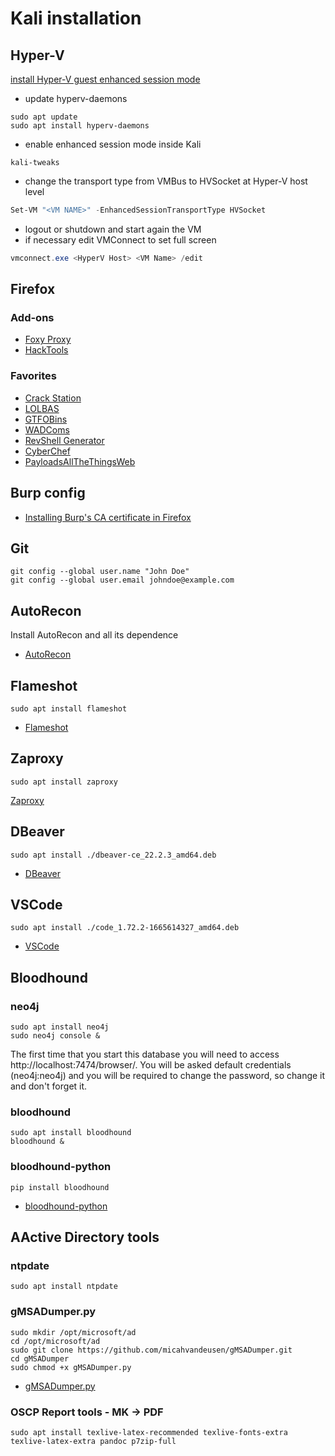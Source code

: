 # Kali installation

## Hyper-V

[install Hyper-V guest enhanced session mode](https://www.kali.org/docs/virtualization/install-hyper-v-guest-enhanced-session-mode/)

- update hyperv-daemons
```
sudo apt update
sudo apt install hyperv-daemons
```

- enable enhanced session mode inside Kali
```
kali-tweaks
```

- change the transport type from VMBus to HVSocket at Hyper-V host level
```PowerShell
Set-VM "<VM NAME>" -EnhancedSessionTransportType HVSocket
```

- logout or shutdown and start again the VM
- if necessary edit VMConnect to set full screen
```PowerShell
vmconnect.exe <HyperV Host> <VM Name> /edit
```

## Firefox

### Add-ons

- [Foxy Proxy](https://addons.mozilla.org/en-US/firefox/addon/foxyproxy-standard/)
- [HackTools](https://addons.mozilla.org/en-US/firefox/addon/hacktools/)

### Favorites

- [Crack Station](https://crackstation.net/)
- [LOLBAS](https://lolbas-project.github.io/)
- [GTFOBins](https://gtfobins.github.io/)
- [WADComs](https://wadcoms.github.io/)
- [RevShell Generator](https://www.revshells.com/)
- [CyberChef](https://gchq.github.io/CyberChef/)
- [PayloadsAllTheThingsWeb](https://swisskyrepo.github.io/PayloadsAllTheThingsWeb/)


## Burp config

- [Installing Burp's CA certificate in Firefox](https://portswigger.net/burp/documentation/desktop/external-browser-config/certificate/ca-cert-firefox)


## Git

```
git config --global user.name "John Doe"
git config --global user.email johndoe@example.com
```

## AutoRecon

Install AutoRecon and all its dependence
- [AutoRecon](https://github.com/Tib3rius/AutoRecon)


## Flameshot

```
sudo apt install flameshot
```
- [Flameshot](https://flameshot.org/)

## Zaproxy

```
sudo apt install zaproxy
```
[Zaproxy](https://www.kali.org/tools/zaproxy/)


## DBeaver

```
sudo apt install ./dbeaver-ce_22.2.3_amd64.deb 
```
- [DBeaver](https://dbeaver.io/download/)


## VSCode

```
sudo apt install ./code_1.72.2-1665614327_amd64.deb
```
- [VSCode](https://code.visualstudio.com/Download)


## Bloodhound

### neo4j

```
sudo apt install neo4j
sudo neo4j console &
```

The first time that you start this database you will need to access http://localhost:7474/browser/. You will be asked default credentials (neo4j:neo4j) and you will be required to change the password, so change it and don't forget it.

### bloodhound

```
sudo apt install bloodhound 
bloodhound &
```

### bloodhound-python

```
pip install bloodhound
```
- [bloodhound-python](https://github.com/fox-it/BloodHound.py)


## AActive Directory tools

### ntpdate

```
sudo apt install ntpdate
```

### gMSADumper.py

```
sudo mkdir /opt/microsoft/ad
cd /opt/microsoft/ad
sudo git clone https://github.com/micahvandeusen/gMSADumper.git
cd gMSADumper
sudo chmod +x gMSADumper.py
```
- [gMSADumper.py](https://github.com/micahvandeusen/gMSADumper)


### OSCP Report tools - MK -> PDF

```
sudo apt install texlive-latex-recommended texlive-fonts-extra texlive-latex-extra pandoc p7zip-full
```